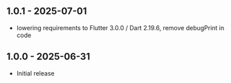 ## 1.0.1 - 2025-07-01

- lowering requirements to Flutter 3.0.0 / Dart 2.19.6, remove debugPrint in code

## 1.0.0 - 2025-06-31

- Initial release